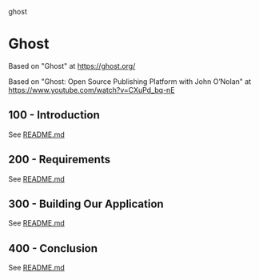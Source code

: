 ghost
# Ghost

Based on "Ghost" at https://ghost.org/

Based on "Ghost: Open Source Publishing Platform with John O’Nolan" at https://www.youtube.com/watch?v=CXuPd_bq-nE

## 100 - Introduction

See [README.md](./100/README.md)

## 200 - Requirements

See [README.md](./200/README.md)

## 300 - Building Our Application

See [README.md](./300/README.md)

## 400 - Conclusion

See [README.md](./400/README.md)
